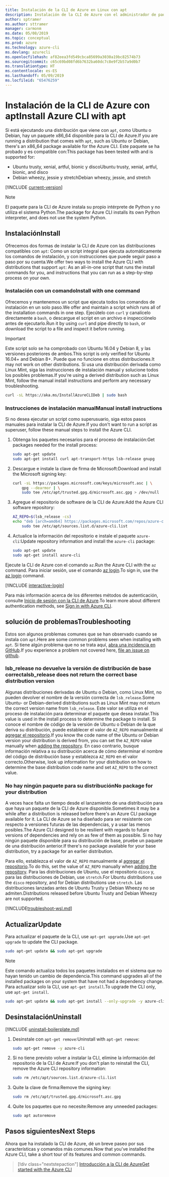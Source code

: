 ```yaml
---
title: Instalación de la CLI de Azure en Linux con apt
description: Instalación de la CLI de Azure con el administrador de paquetes apt
author: sptramer
ms.author: sttramer
manager: carmonm
ms.date: 05/08/2019
ms.topic: conceptual
ms.prod: azure
ms.technology: azure-cli
ms.devlang: azurecli
ms.openlocfilehash: af82eea3fd549cbca85699a3030a19bc82574b73
ms.sourcegitcommit: c65c69bd08fd6b7632ba60dc7c8e9f2b57a9d0b7
ms.translationtype: HT
ms.contentlocale: es-ES
ms.lasthandoff: 05/09/2019
ms.locfileid: "65476259"
---
```

# <a name="install-azure-cli-with-apt"></a><span data-ttu-id="db3b4-103">Instalación de la CLI de Azure con apt</span><span class="sxs-lookup"><span data-stu-id="db3b4-103">Install Azure CLI with apt</span></span>

<span data-ttu-id="db3b4-104">Si está ejecutando una distribución que viene con `apt`, como Ubuntu o Debian, hay un paquete x86_64 disponible para la CLI de Azure.</span><span class="sxs-lookup"><span data-stu-id="db3b4-104">If you are running a distribution that comes with `apt`, such as Ubuntu or Debian, there's an x86_64 package available for the Azure CLI.</span></span> <span data-ttu-id="db3b4-105">Este paquete se ha probado y es compatible con:</span><span class="sxs-lookup"><span data-stu-id="db3b4-105">This package has been tested with and is supported for:</span></span>

* <span data-ttu-id="db3b4-106">Ubuntu trusty, xenial, artful, bionic y disco</span><span class="sxs-lookup"><span data-stu-id="db3b4-106">Ubuntu trusty, xenial, artful, bionic, and disco</span></span>
* <span data-ttu-id="db3b4-107">Debian wheezy, jessie y stretch</span><span class="sxs-lookup"><span data-stu-id="db3b4-107">Debian wheezy, jessie, and stretch</span></span>

[!INCLUDE [current-version](includes/current-version.md)]

> [!NOTE]
>
> <span data-ttu-id="db3b4-108">El paquete para la CLI de Azure instala su propio intérprete de Python y no utiliza el sistema Python.</span><span class="sxs-lookup"><span data-stu-id="db3b4-108">The package for Azure CLI installs its own Python interpreter, and does not use the system Python.</span></span>

## <a name="install"></a><span data-ttu-id="db3b4-109">Instalación</span><span class="sxs-lookup"><span data-stu-id="db3b4-109">Install</span></span>

<span data-ttu-id="db3b4-110">Ofrecemos dos formas de instalar la CLI de Azure con las distribuciones compatibles con `apt`: Como un script integral que ejecuta automáticamente los comandos de instalación, y con instrucciones que puede seguir paso a paso por su cuenta.</span><span class="sxs-lookup"><span data-stu-id="db3b4-110">We offer two ways to install the Azure CLI with distributions that support `apt`: As an all-in-one script that runs the install commands for you, and instructions that you can run as a step-by-step process on your own.</span></span>

### <a name="install-with-one-command"></a><span data-ttu-id="db3b4-111">Instalación con un comando</span><span class="sxs-lookup"><span data-stu-id="db3b4-111">Install with one command</span></span>

<span data-ttu-id="db3b4-112">Ofrecemos y mantenemos un script que ejecuta todos los comandos de instalación en un solo paso.</span><span class="sxs-lookup"><span data-stu-id="db3b4-112">We offer and maintain a script which runs all of the installation commands in one step.</span></span> <span data-ttu-id="db3b4-113">Ejecútelo con `curl` y canalícelo directamente a `bash`, o descargue el script en un archivo e inspecciónelo antes de ejecutarlo.</span><span class="sxs-lookup"><span data-stu-id="db3b4-113">Run it by using `curl` and pipe directly to `bash`, or download the script to a file and inspect it before running.</span></span>

> [!IMPORTANT]
> <span data-ttu-id="db3b4-114">Este script solo se ha comprobado con Ubuntu 16.04 y Debian 8, y las versiones posteriores de ambos.</span><span class="sxs-lookup"><span data-stu-id="db3b4-114">This script is only verified for Ubuntu 16.04+ and Debian 8+.</span></span> <span data-ttu-id="db3b4-115">Puede que no funcione en otras distribuciones.</span><span class="sxs-lookup"><span data-stu-id="db3b4-115">It may not work on other distributions.</span></span>
> <span data-ttu-id="db3b4-116">Si usa una distribución derivada como Linux Mint, siga las instrucciones de instalación manual y solucione todos los posibles problemas.</span><span class="sxs-lookup"><span data-stu-id="db3b4-116">If you're using a derived distribution such as Linux Mint, follow the manual install instructions and perform any necessary troubleshooting.</span></span>

```bash
curl -sL https://aka.ms/InstallAzureCLIDeb | sudo bash
```

### <a name="manual-install-instructions"></a><span data-ttu-id="db3b4-117">Instrucciones de instalación manual</span><span class="sxs-lookup"><span data-stu-id="db3b4-117">Manual install instructions</span></span>

<span data-ttu-id="db3b4-118">Si no desea ejecutar un script como superusuario, siga estos pasos manuales para instalar la CLI de Azure.</span><span class="sxs-lookup"><span data-stu-id="db3b4-118">If you don't want to run a script as superuser, follow these manual steps to install the Azure CLI.</span></span>

1. <span data-ttu-id="db3b4-119">Obtenga los paquetes necesarios para el proceso de instalación:</span><span class="sxs-lookup"><span data-stu-id="db3b4-119">Get packages needed for the install process:</span></span>

    ```bash
    sudo apt-get update
    sudo apt-get install curl apt-transport-https lsb-release gnupg
    ```

2. <span data-ttu-id="db3b4-120">Descargue e instale la clave de firma de Microsoft:</span><span class="sxs-lookup"><span data-stu-id="db3b4-120">Download and install the Microsoft signing key:</span></span>

    ```bash
    curl -sL https://packages.microsoft.com/keys/microsoft.asc | \
        gpg --dearmor | \
        sudo tee /etc/apt/trusted.gpg.d/microsoft.asc.gpg > /dev/null
    ```

3. <div id="set-release"/><span data-ttu-id="db3b4-121">Agregue el repositorio de software de la CLI de Azure:</span><span class="sxs-lookup"><span data-stu-id="db3b4-121">Add the Azure CLI software repository:</span></span>

    ```bash
    AZ_REPO=$(lsb_release -cs)
    echo "deb [arch=amd64] https://packages.microsoft.com/repos/azure-cli/ $AZ_REPO main" | \
        sudo tee /etc/apt/sources.list.d/azure-cli.list
    ```

4. <span data-ttu-id="db3b4-122">Actualice la información del repositorio e instale el paquete `azure-cli`:</span><span class="sxs-lookup"><span data-stu-id="db3b4-122">Update repository information and install the `azure-cli` package:</span></span>

    ```bash
    sudo apt-get update
    sudo apt-get install azure-cli
    ```

<span data-ttu-id="db3b4-123">Ejecute la CLI de Azure con el comando `az`.</span><span class="sxs-lookup"><span data-stu-id="db3b4-123">Run the Azure CLI with the `az` command.</span></span> <span data-ttu-id="db3b4-124">Para iniciar sesión, use el comando [az login](/cli/azure/reference-index#az-login).</span><span class="sxs-lookup"><span data-stu-id="db3b4-124">To sign in, use the [az login](/cli/azure/reference-index#az-login) command.</span></span>

[!INCLUDE [interactive-login](includes/interactive-login.md)]

<span data-ttu-id="db3b4-125">Para más información acerca de los diferentes métodos de autenticación, consulte [Inicio de sesión con la CLI de Azure](authenticate-azure-cli.md).</span><span class="sxs-lookup"><span data-stu-id="db3b4-125">To learn more about different authentication methods, see [Sign in with Azure CLI](authenticate-azure-cli.md).</span></span>

## <a name="troubleshooting"></a><span data-ttu-id="db3b4-126">solución de problemas</span><span class="sxs-lookup"><span data-stu-id="db3b4-126">Troubleshooting</span></span>

<span data-ttu-id="db3b4-127">Estos son algunos problemas comunes que se han observado cuando se instala con `apt`.</span><span class="sxs-lookup"><span data-stu-id="db3b4-127">Here are some common problems seen when installing with `apt`.</span></span> <span data-ttu-id="db3b4-128">Si tiene algún problema que no se trata aquí, [abra una incidencia en GitHub](https://github.com/Azure/azure-cli/issues).</span><span class="sxs-lookup"><span data-stu-id="db3b4-128">If you experience a problem not covered here, [file an issue on github](https://github.com/Azure/azure-cli/issues).</span></span>

### <a name="lsbrelease-does-not-return-the-correct-base-distribution-version"></a><span data-ttu-id="db3b4-129">lsb_release no devuelve la versión de distribución de base correcta</span><span class="sxs-lookup"><span data-stu-id="db3b4-129">lsb_release does not return the correct base distribution version</span></span>

<span data-ttu-id="db3b4-130">Algunas distribuciones derivadas de Ubuntu o Debian, como Linux Mint, no pueden devolver el nombre de la versión correcta de `lsb_release`.</span><span class="sxs-lookup"><span data-stu-id="db3b4-130">Some Ubuntu- or Debian-derived distributions such as Linux Mint may not return the correct version name from `lsb_release`.</span></span> <span data-ttu-id="db3b4-131">Este valor se utiliza en el proceso de instalación para determinar el paquete que desea instalar.</span><span class="sxs-lookup"><span data-stu-id="db3b4-131">This value is used in the install process to determine the package to install.</span></span> <span data-ttu-id="db3b4-132">Si conoce el nombre de código de la versión de Ubuntu o Debian de la que deriva su distribución, puede establecer el valor de `AZ_REPO` manualmente al [agregar el repositorio](#set-release).</span><span class="sxs-lookup"><span data-stu-id="db3b4-132">If you know the code name of the Ubuntu or Debian version your distribution is derived from, you can set the `AZ_REPO` value manually when [adding the repository](#set-release).</span></span> <span data-ttu-id="db3b4-133">En caso contrario, busque información relativa a su distribución acerca de cómo determinar el nombre del código de distribución base y establezca `AZ_REPO` en el valor correcto.</span><span class="sxs-lookup"><span data-stu-id="db3b4-133">Otherwise, look up information for your distribution on how to determine the base distribution code name and set `AZ_REPO` to the correct value.</span></span>

### <a name="no-package-for-your-distribution"></a><span data-ttu-id="db3b4-134">No hay ningún paquete para su distribución</span><span class="sxs-lookup"><span data-stu-id="db3b4-134">No package for your distribution</span></span>

<span data-ttu-id="db3b4-135">A veces hace falta un tiempo desde el lanzamiento de una distribución para que haya un paquete de la CLI de Azure disponible.</span><span class="sxs-lookup"><span data-stu-id="db3b4-135">Sometimes it may be a while after a distribution is released before there's an Azure CLI package available for it.</span></span> <span data-ttu-id="db3b4-136">La CLI de Azure se ha diseñado para ser resistente con respecto a versiones futuras de las dependencias, y a usar las menos posibles.</span><span class="sxs-lookup"><span data-stu-id="db3b4-136">The Azure CLI designed to be resilient with regards to future versions of dependencies and rely on as few of them as possible.</span></span> <span data-ttu-id="db3b4-137">Si no hay ningún paquete disponible para su distribución de base, pruebe un paquete de una distribución anterior.</span><span class="sxs-lookup"><span data-stu-id="db3b4-137">If there's no package available for your base distribution, try a package for an earlier distribution.</span></span>

<span data-ttu-id="db3b4-138">Para ello, establezca el valor de `AZ_REPO` manualmente al [agregar el repositorio](#set-release).</span><span class="sxs-lookup"><span data-stu-id="db3b4-138">To do this, set the value of `AZ_REPO` manually when [adding the repository](#set-release).</span></span> <span data-ttu-id="db3b4-139">Para las distribuciones de Ubuntu, use el repositorio `disco` y, para las distribuciones de Debian, use `stretch`.</span><span class="sxs-lookup"><span data-stu-id="db3b4-139">For Ubuntu distributions use the `disco` repository, and for Debian distributions use `stretch`.</span></span> <span data-ttu-id="db3b4-140">Las distribuciones lanzadas antes de Ubuntu Trusty y Debian Wheezy no se admiten.</span><span class="sxs-lookup"><span data-stu-id="db3b4-140">Distributions released before Ubuntu Trusty and Debian Wheezy are not supported.</span></span>

[!INCLUDE[troubleshoot-wsl.md](includes/troubleshoot-wsl.md)]

## <a name="update"></a><span data-ttu-id="db3b4-141">Actualizar</span><span class="sxs-lookup"><span data-stu-id="db3b4-141">Update</span></span>

<span data-ttu-id="db3b4-142">Para actualizar el paquete de la CLI, use `apt-get upgrade`.</span><span class="sxs-lookup"><span data-stu-id="db3b4-142">Use `apt-get upgrade` to update the CLI package.</span></span>

   ```bash
   sudo apt-get update && sudo apt-get upgrade
   ```

> [!NOTE]
> <span data-ttu-id="db3b4-143">Este comando actualiza todos los paquetes instalados en el sistema que no hayan tenido un cambio de dependencia.</span><span class="sxs-lookup"><span data-stu-id="db3b4-143">This command upgrades all of the installed packages on your system that have not had a dependency change.</span></span>
> <span data-ttu-id="db3b4-144">Para actualizar solo la CLI, use `apt-get install`.</span><span class="sxs-lookup"><span data-stu-id="db3b4-144">To upgrade the CLI only, use `apt-get install`.</span></span>
> 
> ```bash
> sudo apt-get update && sudo apt-get install --only-upgrade -y azure-cli
> ```

## <a name="uninstall"></a><span data-ttu-id="db3b4-145">Desinstalación</span><span class="sxs-lookup"><span data-stu-id="db3b4-145">Uninstall</span></span>

[!INCLUDE [uninstall-boilerplate.md](includes/uninstall-boilerplate.md)]

1. <span data-ttu-id="db3b4-146">Desinstale con `apt-get remove`:</span><span class="sxs-lookup"><span data-stu-id="db3b4-146">Uninstall with `apt-get remove`:</span></span>

    ```bash
    sudo apt-get remove -y azure-cli
    ```

2. <span data-ttu-id="db3b4-147">Si no tiene previsto volver a instalar la CLI, elimine la información del repositorio de la CLI de Azure:</span><span class="sxs-lookup"><span data-stu-id="db3b4-147">If you don't plan to reinstall the CLI, remove the Azure CLI repository information:</span></span>

   ```bash
   sudo rm /etc/apt/sources.list.d/azure-cli.list
   ```

3. <span data-ttu-id="db3b4-148">Quite la clave de firma:</span><span class="sxs-lookup"><span data-stu-id="db3b4-148">Remove the signing key:</span></span>

    ```bash
    sudo rm /etc/apt/trusted.gpg.d/microsoft.asc.gpg
    ```

4. <span data-ttu-id="db3b4-149">Quite los paquetes que no necesite:</span><span class="sxs-lookup"><span data-stu-id="db3b4-149">Remove any unneeded packages:</span></span>

   ```bash
   sudo apt autoremove
   ```

## <a name="next-steps"></a><span data-ttu-id="db3b4-150">Pasos siguientes</span><span class="sxs-lookup"><span data-stu-id="db3b4-150">Next Steps</span></span>

<span data-ttu-id="db3b4-151">Ahora que ha instalado la CLI de Azure, dé un breve paseo por sus características y comandos más comunes.</span><span class="sxs-lookup"><span data-stu-id="db3b4-151">Now that you've installed the Azure CLI, take a short tour of its features and common commands.</span></span>

> [!div class="nextstepaction"]
> [<span data-ttu-id="db3b4-152">Introducción a la CLI de Azure</span><span class="sxs-lookup"><span data-stu-id="db3b4-152">Get started with the Azure CLI</span></span>](get-started-with-azure-cli.md)
